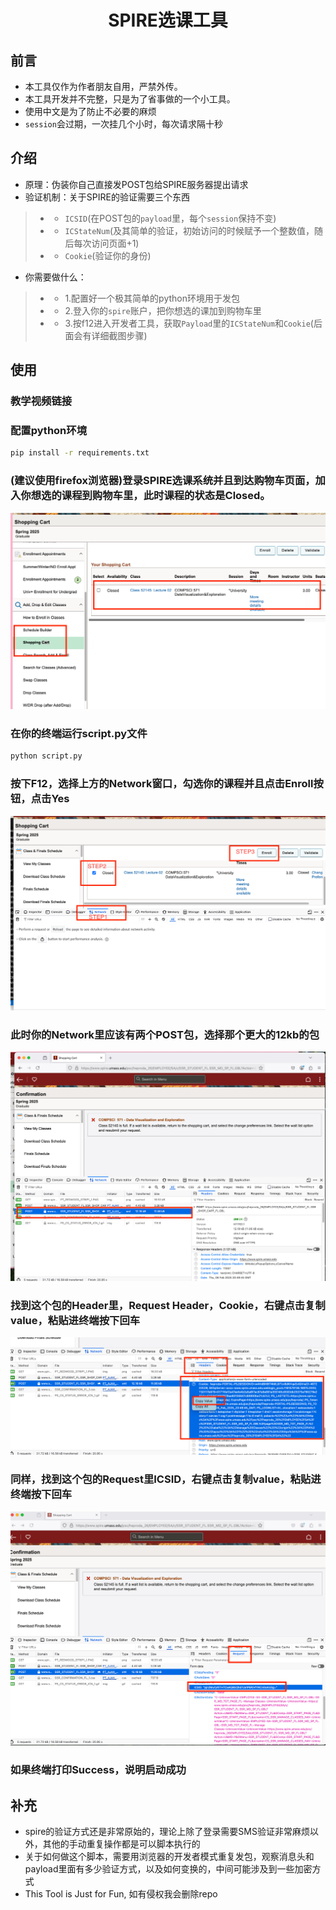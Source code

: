 # <center>SPIRE选课工具

## 前言
- 本工具仅作为作者朋友自用，严禁外传。
- 本工具开发并不完整，只是为了省事做的一个小工具。
- 使用中文是为了防止不必要的麻烦
- `session`会过期，一次挂几个小时，每次请求隔十秒

## 介绍
- 原理：伪装你自己直接发POST包给SPIRE服务器提出请求
- 验证机制：关于SPIRE的验证需要三个东西
> - - `ICSID`(在POST包的`payload`里，每个`session`保持不变)
> - - `ICStateNum`(及其简单的验证，初始访问的时候赋予一个整数值，随后每次访问页面+1)
> - - `Cookie`(验证你的身份)

- 你需要做什么：
> - - 1.配置好一个极其简单的python环境用于发包
> - - 2.登入你的`spire`账户，把你想选的课加到购物车里
> - - 3.按f12进入开发者工具，获取`Payload`里的`ICStateNum`和`Cookie`(后面会有详细截图步骤)

## 使用


### 教学视频链接


### 配置python环境
```bash
pip install -r requirements.txt
```

### (建议使用firefox浏览器)登录SPIRE选课系统并且到达购物车页面，加入你想选的课程到购物车里，此时课程的状态是Closed。
![](images/1.png)
### 在你的终端运行script.py文件
```bash
python script.py
```

### 按下F12，选择上方的Network窗口，勾选你的课程并且点击Enroll按钮，点击Yes
![](images/2.png)
### 此时你的Network里应该有两个POST包，选择那个更大的12kb的包
![](images/3.png)
### 找到这个包的Header里，Request Header，Cookie，右键点击复制value，粘贴进终端按下回车
![](images/4.png)
### 同样，找到这个包的Request里ICSID，右键点击复制value，粘贴进终端按下回车
![](images/5.png)
### 如果终端打印Success，说明启动成功


## 补充
- spire的验证方式还是非常原始的，理论上除了登录需要SMS验证非常麻烦以外，其他的手动重复操作都是可以脚本执行的
- 关于如何做这个脚本，需要用浏览器的开发者模式重复发包，观察消息头和payload里面有多少验证方式，以及如何变换的，中间可能涉及到一些加密方式
- This Tool is Just for Fun, 如有侵权我会删除repo
